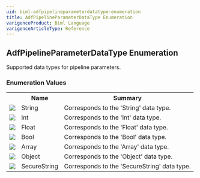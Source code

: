 ```yaml
---
uid: biml-adfpipelineparameterdatatype-enumeration
title: AdfPipelineParameterDataType Enumeration
varigenceProduct: Biml Language
varigenceArticleType: Reference
---
```


## AdfPipelineParameterDataType Enumeration<div class="LanguageSummary"><div class ="SummaryItem">Supported data types for pipeline parameters.</div></div><div class="EnumValueGroup">### Enumeration Values<table id="EnumValue" class="MemberList"><tbody><tr><th class="MemberTypeIconColumnHeader">&nbsp;</th><th class="MemberNameColumnHeader">Name</th><th class="MemberSummaryColumnHeader">Summary</th></tr><tr class="cd0"><td align="center" class="MemberTypeIcon"><img src="enumValue.png"></img></td><td class="MemberName">String</td><td class="MemberSummary"><div class ="SummaryItem">Corresponds to the 'String' data type.</div></td></tr><tr class="cd1"><td align="center" class="MemberTypeIcon"><img src="enumValue.png"></img></td><td class="MemberName">Int</td><td class="MemberSummary"><div class ="SummaryItem">Corresponds to the 'Int' data type.</div></td></tr><tr class="cd0"><td align="center" class="MemberTypeIcon"><img src="enumValue.png"></img></td><td class="MemberName">Float</td><td class="MemberSummary"><div class ="SummaryItem">Corresponds to the 'Float' data type.</div></td></tr><tr class="cd1"><td align="center" class="MemberTypeIcon"><img src="enumValue.png"></img></td><td class="MemberName">Bool</td><td class="MemberSummary"><div class ="SummaryItem">Corresponds to the 'Bool' data type.</div></td></tr><tr class="cd0"><td align="center" class="MemberTypeIcon"><img src="enumValue.png"></img></td><td class="MemberName">Array</td><td class="MemberSummary"><div class ="SummaryItem">Corresponds to the 'Array' data type.</div></td></tr><tr class="cd1"><td align="center" class="MemberTypeIcon"><img src="enumValue.png"></img></td><td class="MemberName">Object</td><td class="MemberSummary"><div class ="SummaryItem">Corresponds to the 'Object' data type.</div></td></tr><tr class="cd0"><td align="center" class="MemberTypeIcon"><img src="enumValue.png"></img></td><td class="MemberName">SecureString</td><td class="MemberSummary"><div class ="SummaryItem">Corresponds to the 'SecureString' data type.</div></td></tr></tbody></table></div>